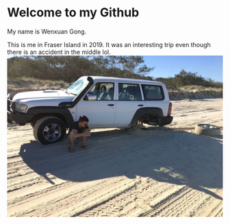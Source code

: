 # Welcome to my Github

My name is Wenxuan Gong.

This is me in Fraser Island in 2019. It was an interesting trip even though there is an accident in the middle lol.
![1](./assets/1.jpg)